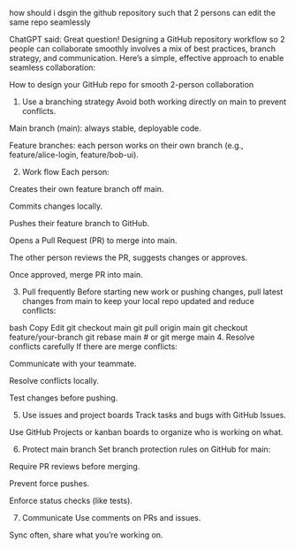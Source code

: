 how should i dsgin the github repository such that 2 persons can edit the same repo seamlessly 

ChatGPT said:
Great question! Designing a GitHub repository workflow so 2 people can collaborate smoothly involves a mix of best practices, branch strategy, and communication. Here’s a simple, effective approach to enable seamless collaboration:

How to design your GitHub repo for smooth 2-person collaboration
1. Use a branching strategy
Avoid both working directly on main to prevent conflicts.

Main branch (main): always stable, deployable code.

Feature branches: each person works on their own branch (e.g., feature/alice-login, feature/bob-ui).

2. Work flow
Each person:

Creates their own feature branch off main.

Commits changes locally.

Pushes their feature branch to GitHub.

Opens a Pull Request (PR) to merge into main.

The other person reviews the PR, suggests changes or approves.

Once approved, merge PR into main.

3. Pull frequently
Before starting new work or pushing changes, pull latest changes from main to keep your local repo updated and reduce conflicts:

bash
Copy
Edit
git checkout main
git pull origin main
git checkout feature/your-branch
git rebase main   # or git merge main
4. Resolve conflicts carefully
If there are merge conflicts:

Communicate with your teammate.

Resolve conflicts locally.

Test changes before pushing.

5. Use issues and project boards
Track tasks and bugs with GitHub Issues.

Use GitHub Projects or kanban boards to organize who is working on what.

6. Protect main branch
Set branch protection rules on GitHub for main:

Require PR reviews before merging.

Prevent force pushes.

Enforce status checks (like tests).

7. Communicate
Use comments on PRs and issues.

Sync often, share what you’re working on.
